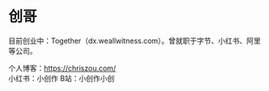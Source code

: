 # 创哥
目前创业中：Together（dx.weallwitness.com）。曾就职于字节、小红书、阿里等公司。  

个人博客：https://chriszou.com/  
小红书：小创作
B站：小创作小创
